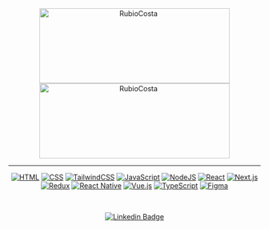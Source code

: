 <div align="center">

  <img align="center" src="https://github-readme-streak-stats.herokuapp.com/?user=RubioCosta&theme=onedark" width="380" height="150" alt="RubioCosta" />
  <img align="center" src="https://github-readme-stats.vercel.app/api/top-langs/?username=RubioCosta&layout=compact&theme=onedark" width="380" height="150" alt="RubioCosta" />

</div>

---
<div align="center">

  [![HTML](https://img.shields.io/badge/HTML-%23E34F26.svg?logo=html5&logoColor=white)](#)
  [![CSS](https://img.shields.io/badge/CSS-1572B6?logo=css3&logoColor=fff)](#)
  [![TailwindCSS](https://img.shields.io/badge/Tailwind%20CSS-%2338B2AC.svg?logo=tailwind-css&logoColor=white)](#)
  [![JavaScript](https://img.shields.io/badge/JavaScript-F7DF1E?logo=javascript&logoColor=000)](#)
  [![NodeJS](https://img.shields.io/badge/Node.js-6DA55F?logo=node.js&logoColor=white)](#)
  [![React](https://img.shields.io/badge/React-%2320232a.svg?logo=react&logoColor=%2361DAFB)](#)
  [![Next.js](https://img.shields.io/badge/Next.js-black?logo=next.js&logoColor=white)](#)
  [![Redux](https://img.shields.io/badge/Redux-764ABC?logo=redux&logoColor=fff)](#)
  [![React Native](https://img.shields.io/badge/React_Native-%2320232a.svg?logo=react&logoColor=%2361DAFB)](#)
  [![Vue.js](https://img.shields.io/badge/Vue.js-4FC08D?logo=vuedotjs&logoColor=fff)](#)
  [![TypeScript](https://img.shields.io/badge/TypeScript-3178C6?logo=typescript&logoColor=fff)](#)
  [![Figma](https://img.shields.io/badge/Figma-F24E1E?logo=figma&logoColor=white)](#)

  <br/>
  
  [![Linkedin Badge](https://img.shields.io/badge/-LinkedIn-blue?style=flat-square&logo=Linkedin&logoColor=white&link=https://www.linkedin.com/in/rubiocosta/)](https://www.linkedin.com/in/rubiocosta/)

</div>
